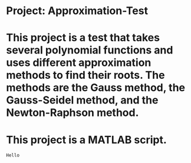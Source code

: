 # Project: Approximation-Test

# This project is a test that takes several polynomial functions and uses different approximation methods to find their roots. The methods are the Gauss method, the Gauss-Seidel method, and the Newton-Raphson method.

# This project is a MATLAB script.

``` Hello ```
